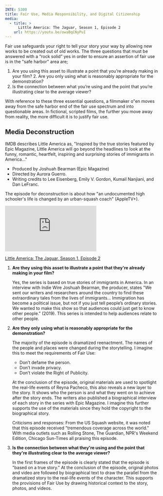 ```yaml
---
INTE: 5300
title: Fair Use, Media Responsibility, and Digital Citizenship
media:
  - title: >
      Little America: The Jaguar, Season 1, Episode 2
    url: https://youtu.be/owaBqCNyPuI
---
```


Fair use safeguards your right to tell your story your way by allowing new works to be created out of old works. The three questions that must be answered with a “rock solid” yes in order to ensure an assertion of fair use is in the "safe harbor" area are;
1. Are you using this asset to illustrate a point that you’re already making in your film? 2. Are you only using what is reasonably appropriate for the demonstration?
3. Is the connection between what you’re using and the point that you’re illustrating clear to the average viewer?

With reference to these three essential questions, a filmmaker o"en moves away from the safe harbor end of the fair use spectrum and into questionable areas. In fictional, scripted films, the further you move away from reality, the more difficult it is to justify fair use.

## Media Deconstruction

IMDB describes Little America as, "Inspired by the true stories featured by Epic Magazine, Little America will go beyond the headlines to look at the funny, romantic, heartfelt, inspiring and surprising stories of immigrants in America..."

-  Produced by Joshuah Bearman (Epic Magazine)
-  Directed by Aurora Guerro.
-  Writing credits to Lee Eisenberg, Emily V. Gordon,  Kumail Nanjiani, and Dan LeFranc.

The episode for deconstruction is about how "an undocumented high schooler's life is changed by an urban-squash coach" (AppleTV+).

<div class="aspect-ratio aspect-ratio--16-9">
  <iframe class="aspect-ratio--content" src="https://www.youtube-nocookie.com/embed/owaBqCNyPuI" title="YouTube video player" frameborder="0" allow="accelerometer; autoplay; clipboard-write; encrypted-media; gyroscope; picture-in-picture" allowfullscreen></iframe>
</div>

[Little America: The Jaguar, Season 1, Episode 2](https://youtu.be/owaBqCNyPuI)

1.  **Are they using this asset to illustrate a point that they're already making in your film?**

    Yes, the series is based on true stories of immigrants in America. In an interview with Indie Wire Joshuah Bearman, the producer, states "We sent our writers and researchers around the country to find these extraordinary tales from the lives of immigrants... Immigration has become a political issue, but not if you just tell people’s ordinary stories. We wanted to make this show so that audiences could just get to know other people." (2019). This series is intended to help audiences relate to other people.

2.  **Are they only using what is reasonably appropriate for the demonstration?**

    The majority of the episode is dramatized reenactment. The names of the people and places were changed during the storytelling. I imagine this to meet the requirements of Fair Use:

      - Don’t defame the person.
      - Don’t invade privacy.
      - Don’t violate the Right of Publicity.

    At the conclusion of the episode, original materials are used to spotlight the real-life events of Reyna Pacheco, this also reveals a new layer to the story. It shows who the person is and what they went on to achieve after the story ends. The writers also published a biographical interview of each story in the series with Epic Magazine. I imagine this further supports the use of the materials since they hold the copyright to the biographical story.

    Criticisms and responses: From the US Squash website, it was noted that this episode received "tremendous coverage across the world." With media outlets such as Rolling Stone, The Guardian, NPR's Weekend Edition, Chicago Sun-Times all praising this episode.

3.  **Is the connection between what they're using and the point that they're illustrating clear to the average viewer?**

    In the first frames of the episode is clearly stated that the episode is "based on a true story." At the conclusion of the episode, original photos and video are followed by biographical text to draw the parallel from the dramatized story to the real-life events of the character. This supports the provisions of Fair Use by drawing historical context to the story, photos, and videos.
